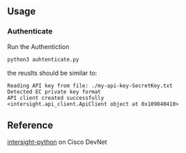 ## Usage

### Authenticate

Run the Authentiction

```bash
python3 auhtenticate.py
```

the reuslts should be similar to:

```
Reading API key from file: ./my-api-key-SecretKey.txt
Detected EC private key format
API client created successfully
<intersight.api_client.ApiClient object at 0x109040410>
```



## Reference

[intersight-python](https://github.com/CiscoDevNet/intersight-python?tab=readme-ov-file) on Cisco DevNet
